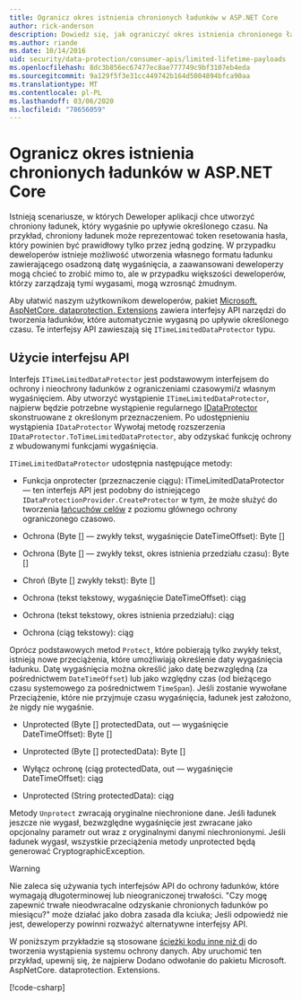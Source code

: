 ```yaml
---
title: Ogranicz okres istnienia chronionych ładunków w ASP.NET Core
author: rick-anderson
description: Dowiedz się, jak ograniczyć okres istnienia chronionego ładunku przy użyciu interfejsów API ochrony danych ASP.NET Core.
ms.author: riande
ms.date: 10/14/2016
uid: security/data-protection/consumer-apis/limited-lifetime-payloads
ms.openlocfilehash: 8dc3b856ec67477ec8ae777749c9bf3107eb4eda
ms.sourcegitcommit: 9a129f5f3e31cc449742b164d5004894bfca90aa
ms.translationtype: MT
ms.contentlocale: pl-PL
ms.lasthandoff: 03/06/2020
ms.locfileid: "78656059"
---
```

# <a name="limit-the-lifetime-of-protected-payloads-in-aspnet-core"></a>Ogranicz okres istnienia chronionych ładunków w ASP.NET Core

Istnieją scenariusze, w których Deweloper aplikacji chce utworzyć chroniony ładunek, który wygaśnie po upływie określonego czasu. Na przykład, chroniony ładunek może reprezentować token resetowania hasła, który powinien być prawidłowy tylko przez jedną godzinę. W przypadku deweloperów istnieje możliwość utworzenia własnego formatu ładunku zawierającego osadzoną datę wygaśnięcia, a zaawansowani deweloperzy mogą chcieć to zrobić mimo to, ale w przypadku większości deweloperów, którzy zarządzają tymi wygasami, mogą wzrosnąć żmudnym.

Aby ułatwić naszym użytkownikom deweloperów, pakiet [Microsoft. AspNetCore. dataprotection. Extensions](https://www.nuget.org/packages/Microsoft.AspNetCore.DataProtection.Extensions/) zawiera interfejsy API narzędzi do tworzenia ładunków, które automatycznie wygasną po upływie określonego czasu. Te interfejsy API zawieszają się `ITimeLimitedDataProtector` typu.

## <a name="api-usage"></a>Użycie interfejsu API

Interfejs `ITimeLimitedDataProtector` jest podstawowym interfejsem do ochrony i nieochrony ładunków z ograniczeniami czasowymi/z własnym wygaśnięciem. Aby utworzyć wystąpienie `ITimeLimitedDataProtector`, najpierw będzie potrzebne wystąpienie regularnego [IDataProtector](xref:security/data-protection/consumer-apis/overview) skonstruowane z określonym przeznaczeniem. Po udostępnieniu wystąpienia `IDataProtector` Wywołaj metodę rozszerzenia `IDataProtector.ToTimeLimitedDataProtector`, aby odzyskać funkcję ochrony z wbudowanymi funkcjami wygaśnięcia.

`ITimeLimitedDataProtector` udostępnia następujące metody:

* Funkcja onprotecter (przeznaczenie ciągu): ITimeLimitedDataProtector — ten interfejs API jest podobny do istniejącego `IDataProtectionProvider.CreateProtector` w tym, że może służyć do tworzenia [łańcuchów celów](xref:security/data-protection/consumer-apis/purpose-strings) z poziomu głównego ochrony ograniczonego czasowo.

* Ochrona (Byte [] — zwykły tekst, wygaśnięcie DateTimeOffset): Byte []

* Ochrona (Byte [] — zwykły tekst, okres istnienia przedziału czasu): Byte []

* Chroń (Byte [] zwykły tekst): Byte []

* Ochrona (tekst tekstowy, wygaśnięcie DateTimeOffset): ciąg

* Ochrona (tekst tekstowy, okres istnienia przedziału): ciąg

* Ochrona (ciąg tekstowy): ciąg

Oprócz podstawowych metod `Protect`, które pobierają tylko zwykły tekst, istnieją nowe przeciążenia, które umożliwiają określenie daty wygaśnięcia ładunku. Datę wygaśnięcia można określić jako datę bezwzględną (za pośrednictwem `DateTimeOffset`) lub jako względny czas (od bieżącego czasu systemowego za pośrednictwem `TimeSpan`). Jeśli zostanie wywołane Przeciążenie, które nie przyjmuje czasu wygaśnięcia, ładunek jest założono, że nigdy nie wygaśnie.

* Unprotected (Byte [] protectedData, out — wygaśnięcie DateTimeOffset): Byte []

* Unprotected (Byte [] protectedData): Byte []

* Wyłącz ochronę (ciąg protectedData, out — wygaśnięcie DateTimeOffset): ciąg

* Unprotected (String protectedData): ciąg

Metody `Unprotect` zwracają oryginalne niechronione dane. Jeśli ładunek jeszcze nie wygasł, bezwzględne wygaśnięcie jest zwracane jako opcjonalny parametr out wraz z oryginalnymi danymi niechronionymi. Jeśli ładunek wygasł, wszystkie przeciążenia metody unprotected będą generować CryptographicException.

>[!WARNING]
> Nie zaleca się używania tych interfejsów API do ochrony ładunków, które wymagają długoterminowej lub nieograniczonej trwałości. "Czy mogę zapewnić trwałe nieodwracalne odzyskanie chronionych ładunków po miesiącu?" może działać jako dobra zasada dla kciuka; Jeśli odpowiedź nie jest, deweloperzy powinni rozważyć alternatywne interfejsy API.

W poniższym przykładzie są stosowane [ścieżki kodu inne niż di](xref:security/data-protection/configuration/non-di-scenarios) do tworzenia wystąpienia systemu ochrony danych. Aby uruchomić ten przykład, upewnij się, że najpierw Dodano odwołanie do pakietu Microsoft. AspNetCore. dataprotection. Extensions.

[!code-csharp[](limited-lifetime-payloads/samples/limitedlifetimepayloads.cs)]
